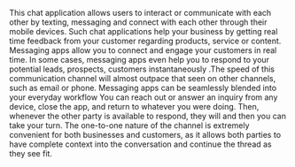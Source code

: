 This chat application allows users to interact or communicate with each other by texting, messaging 
and connect with each other through their mobile devices. Such chat applications help your business 
by getting real time feedback from your customer regarding products, service or content. Messaging 
apps allow you to connect and engage your customers in real time. In some cases, messaging apps 
even help you to respond to your potential leads, prospects, customers instantaneously .The speed of 
this communication channel will almost outpace that seen on other channels, such as email or phone. 
Messaging apps can be seamlessly blended into your everyday workflow You can reach out or answer 
an inquiry from any device, close the app, and return to whatever you were doing. Then, whenever 
the other party is available to respond, they will and then you can take your turn. The one-to-one 
nature of the channel is extremely convenient for both businesses and customers, as it allows both 
parties to have complete context into the conversation and continue the thread as they see fit.
